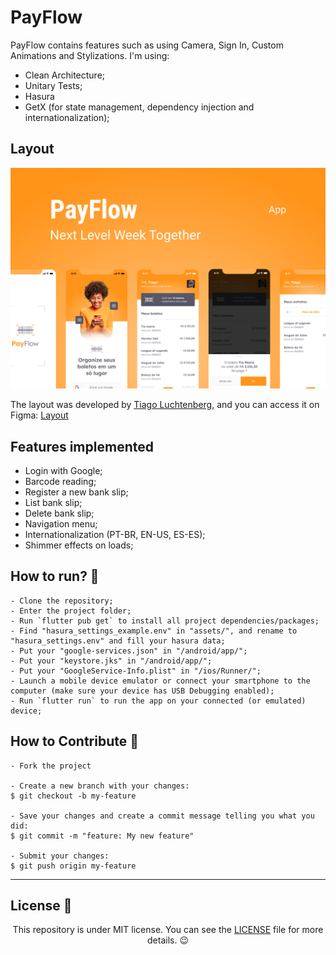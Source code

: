 # PayFlow

PayFlow contains features such as using Camera, Sign In, Custom Animations and Stylizations. 
I'm using: 
- Clean Architecture; 
- Unitary Tests;
- Hasura
- GetX (for state management, dependency injection and internationalization);


## Layout

<img src=".github/layout.png" alt="Layout App PayFlow">
<br>

The layout was developed by [Tiago Luchtenberg](https://www.instagram.com/tiagoluchtenberg/), and you can access it on Figma: 
[Layout](https://www.figma.com/file/kLK7FYnWKMoN68sQXcSniu)

## Features implemented

- Login with Google;
- Barcode reading;
- Register a new bank slip;
- List bank slip;
- Delete bank slip;
- Navigation menu;
- Internationalization (PT-BR, EN-US, ES-ES);
- Shimmer effects on loads;

<h2> How to run? 🚀</h2>

 ```
- Clone the repository;
- Enter the project folder;
- Run `flutter pub get` to install all project dependencies/packages;
- Find "hasura_settings_example.env" in "assets/", and rename to "hasura_settings.env" and fill your hasura data;
- Put your "google-services.json" in "/android/app/";
- Put your "keystore.jks" in "/android/app/";
- Put your "GoogleService-Info.plist" in "/ios/Runner/";
- Launch a mobile device emulator or connect your smartphone to the computer (make sure your device has USB Debugging enabled);
- Run `flutter run` to run the app on your connected (or emulated) device;
 ```

<h2>How to Contribute 💪</h2>

   ```
   - Fork the project 

   - Create a new branch with your changes:
   $ git checkout -b my-feature

   - Save your changes and create a commit message telling you what you did:
   $ git commit -m "feature: My new feature"

   - Submit your changes:
   $ git push origin my-feature
   ```

---

<h2>License 📝</h2>

<p align="center">
   This repository is under MIT license. You can see the <a href="https://github.com/felipecastrosales/DevQuiz/blob/master/LICENSE">LICENSE</a> file for more details. 😉
</p>
